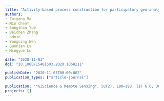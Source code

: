 ```yaml
---
title: "Activity-based process construction for participatory geo-analysis"
authors:
- Zaiyang Ma
- Min Chen*
- Songshan Yue
- Beichen Zhang
- admin
- Yongning Wen
- Guonian Lv
- Mingyue Lu

date: "2020-11-03"
doi: "10.1080/15481603.2020.1868211"

publishDate: "2020-11-05T00:00:00Z"
publication_types: ["article-journal"]

publication: "*GIScience & Remote Sensing*, 58(2), 180–198. (IF 6.0, JCR Q1)"
projects: []
---
```



